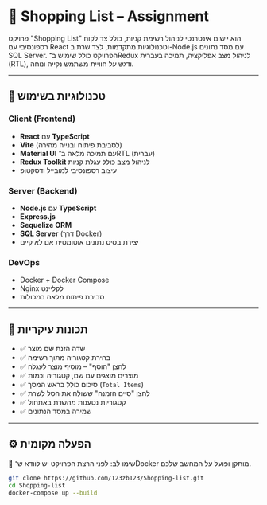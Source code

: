 # 🛒 Shopping List – Assignment

פרויקט "Shopping List" הוא יישום אינטרנטי לניהול רשימת קניות, כולל צד לקוח רספונסיבי עם React וטכנולוגיות מתקדמות, לצד שרת ב-Node.js עם מסד נתונים SQL Server. הפרויקט כולל שימוש ב־Redux לניהול מצב אפליקציה, תמיכה בעברית (RTL), ודגש על חוויית משתמש נקייה ונוחה.

---

## 🚀 טכנולוגיות בשימוש

### Client (Frontend)

- **React** עם **TypeScript**
- **Vite** (לסביבת פיתוח ובנייה מהירה)
- **Material UI** עם תמיכה מלאה ב־RTL (עברית)
- **Redux Toolkit** לניהול מצב כולל עגלת קניות
- עיצוב רספונסיבי למובייל ודסקטופ

### Server (Backend)

- **Node.js** עם **TypeScript**
- **Express.js**
- **Sequelize ORM**
- **SQL Server** (דרך Docker)
- יצירת בסיס נתונים אוטומטית אם לא קיים

### DevOps

- Docker + Docker Compose
- Nginx לקליינט
- סביבת פיתוח מלאה במכולות

---

## 🧪 תכונות עיקריות

- ✅ שדה הזנת שם מוצר
- ✅ בחירת קטגוריה מתוך רשימה
- ✅ לחצן "הוסף" – מוסיף מוצר לעגלה
- ✅ מוצרים מוצגים עם שם, קטגוריה וכמות
- ✅ סיכום כולל בראש המסך (`Total Items`)
- ✅ לחצן "סיים הזמנה" ששולח את הסל לשרת
- ✅ קטגוריות נטענות מהשרת באתחול
- ✅ שמירה במסד הנתונים

---

## ⚙️ הפעלה מקומית

🐳 שימו לב: לפני הרצת הפרויקט יש לוודא ש־Docker מותקן ופועל על המחשב שלכם.

```bash
git clone https://github.com/123zb123/Shopping-list.git
cd Shopping-list
docker-compose up --build
```
